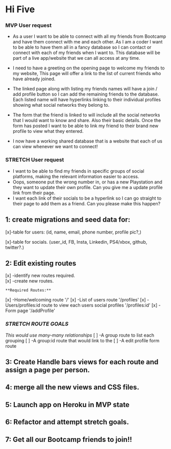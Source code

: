 
# Hi Five
### MVP User request

* As a user I want to be able to connect with all my friends from Bootcamp and have them connect with me and each other. As I am a coder I want to be able to have them all in a fancy database so I can contact or connect with each of my friends when I want to. This database will be part of a live app/website that we can all access at any time.

* I need to have a greeting on the opening page to welcome my friends to my website, This page will offer a link to the list of current friends who have already joined.
* The linked page along with listing my friends names will have a join / add profile button so I can add the remaining friends to the database. Each listed name will have hyperlinks linking to their individual profiles showing what social networks they belong to.
* The form that the friend is linked to will include all the social networks that I would want to know and share. Also their basic details. Once the form has posted I want to be able to link my friend to their brand new profile to view what they entered.
* I now have a working shared database that is a website that each of us can view whenever we want to connect!

### STRETCH User request

* I want to be able to find my friends in specific groups of social platforms, making the relevant information easier to access.
* Oops, someone put the wrong number in, or has a new Playstation and they want to update their own profile. Can you give me a update profile link from their page. 
* I want each link of their socials to be a hyperlink so I can go straight to their page to add them as a friend. Can you please make this happen?

## 1: create migrations and seed data for:

[x]-table for users:
    (id, name, email, phone number, profile pic?,)

[x]-table for socials.
    (user_id, FB, Insta, Linkedin, PS4/xbox, github, twitter?.)

<!-- We have created the home route and thats all so far -->
 ## 2: Edit existing routes 
[x] -identify new routes required.  
[x] -create new routes.

    **Required Routes:**
[x] -Home/welcoming route '/'
[x] -List of users route '/profiles'
[x] -Users/profiles:id route to view each users social profiles '/profiles:id'
[x] -Form page '/addProfile'

### *STRETCH ROUTE GOALS*
*This would use many-many relationships*
[ ] -A group route to list each grouping
[ ] -A group:id route that would link to the 
[ ] -A edit profile form route



<!-- Need to edit the existing hbs views such as the form which is not fit for purpose currently -->
## 3: Create Handle bars views for each route and assign a page per person.

## 4: merge all the new views and CSS files.

## 5: Launch app on Heroku in MVP state

## 6: Refactor and attempt stretch goals.

## 7: Get all our Bootcamp friends to join!!


